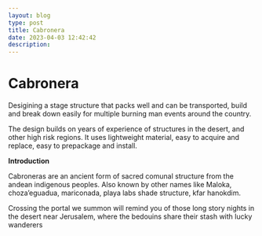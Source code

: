 ```yaml
---
layout: blog
type: post
title: Cabronera
date: 2023-04-03 12:42:42
description:
---
```


# Cabronera

Desigining a stage structure that packs well and can be transported, build and break down easily for multiple burning man events around the country.

The design builds on years of experience of structures in the desert, and other high risk regions. It uses lightweight material, easy to acquire and replace, easy to prepackage and install.


**Introduction**

Cabroneras are an ancient form of sacred comunal structure from the andean indigenous peoples. Also known by other names like Maloka, choza’eguadua, mariconada, playa labs shade structure, kfar hanokdim.


Crossing the portal we summon will remind you of those long story nights in the desert near Jerusalem, where the bedouins share their stash with lucky wanderers
